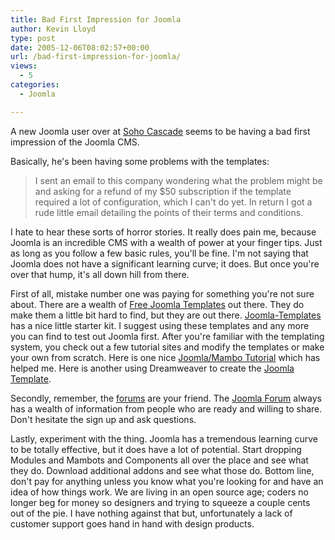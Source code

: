 ```yaml
---
title: Bad First Impression for Joomla
author: Kevin Lloyd
type: post
date: 2005-12-06T08:02:57+00:00
url: /bad-first-impression-for-joomla/
views:
  - 5
categories:
  - Joomla

---
```

A new Joomla user over at [Soho Cascade][1] seems to be having a bad first impression of the Joomla CMS.

Basically, he's been having some problems with the templates:

> I sent an email to this company wondering what the problem might be and asking for a refund of my $50 subscription if the template required a lot of configuration, which I can't do yet. In return I got a rude little email detailing the points of their terms and conditions.

I hate to hear these sorts of horror stories. It really does pain me, because Joomla is an incredible CMS with a wealth of power at your finger tips. Just as long as you follow a few basic rules, you'll be fine. I'm not saying that Joomla does not have a significant learning curve; it does. But once you're over that hump, it's all down hill from there.

First of all, mistake number one was paying for something you're not sure about. There are a wealth of [Free Joomla Templates][2] out there. They do make them a little bit hard to find, but they are out there. [Joomla-Templates][3] has a nice little starter kit. I suggest using these templates and any more you can find to test out Joomla first. After you're familiar with the templating system, you check out a few tutorial sites and modify the templates or make your own from scratch. Here is one nice [Joomla/Mambo Tutorial][4] which has helped me. Here is another using Dreamweaver to create the [Joomla Template][5].

Secondly, remember, the [forums][6] are your friend. The [Joomla Forum][6] always has a wealth of information from people who are ready and willing to share. Don't hesitate the sign up and ask questions.

Lastly, experiment with the thing. Joomla has a tremendous learning curve to be totally effective, but it does have a lot of potential. Start dropping Modules and Mambots and Components all over the place and see what they do. Download additional addons and see what those do. Bottom line, don't pay for anything unless you know what you're looking for and have an idea of how things work. We are living in an open source age; coders no longer beg for money so designers and trying to squeeze a couple cents out of the pie. I have nothing against that but, unfortunately a lack of customer support goes hand in hand with design products.

 [1]: http://www.sohocascade.net/http:/www.sohocascade.net/2005/12/05/joomla/
 [2]: http://www.ty2u.com/joomla-faq/joomla-cms/where-can-i-download-joomla-templates--1
 [3]: http://www.joomla-templates.com/index.php?option=com_content&task=category&sectionid=4&id=13&Itemid=27
 [4]: http://www.absalom.biz/tutorials/Mambo_Template_Tutorial.html
 [5]: http://www.mambosolutions.com/dw_tutorial/
 [6]: http://forum.joomla.org/